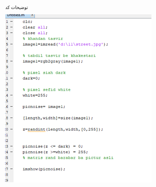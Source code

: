 


<div dir="rtl">
  
  </div>

توضيحات كد 

![توضيحات](https://github.com/semnan-university-ai/image-processing-class/blob/main/excersiecs/Homayontoosy/11/tozihat%20code.png)
